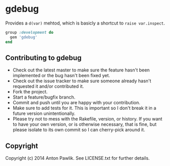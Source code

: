 # gdebug

Provides a `d(var)` mehtod, which is basicly a shortcut to `raise var.inspect`.

```ruby
group :development do
  gem 'gdebug'
end
```

## Contributing to gdebug
 
* Check out the latest master to make sure the feature hasn't been implemented or the bug hasn't been fixed yet.
* Check out the issue tracker to make sure someone already hasn't requested it and/or contributed it.
* Fork the project.
* Start a feature/bugfix branch.
* Commit and push until you are happy with your contribution.
* Make sure to add tests for it. This is important so I don't break it in a future version unintentionally.
* Please try not to mess with the Rakefile, version, or history. If you want to have your own version, or is otherwise necessary, that is fine, but please isolate to its own commit so I can cherry-pick around it.

## Copyright

Copyright (c) 2014 Anton Pawlik. See LICENSE.txt for
further details.

